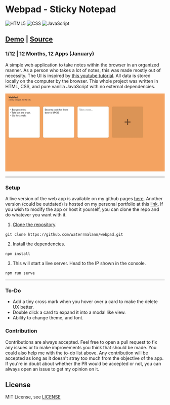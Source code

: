 # Webpad - Sticky Notepad

<img alt="HTML5" src="https://img.shields.io/badge/html5%20-%23E34F26.svg?&style=for-the-badge&logo=html5&logoColor=white"/> <img alt="CSS" src="https://img.shields.io/badge/css3%20-%231572B6.svg?&style=for-the-badge&logo=css3&logoColor=white"/> <img alt="JavaScript" src="https://img.shields.io/badge/javascript%20-%23323330.svg?&style=for-the-badge&logo=javascript&logoColor=%23F7DF1E"/>

## [Demo](https://waterrmalann.github.io/webpad/)   |   [Source](https://github.com/waterrmalann/webpad/blob/main/js/main.js)

### 1/12 | 12 Months, 12 Apps (January)

A simple web application to take notes within the browser in an organized manner. As a person who takes a lot of notes, this was made mostly out of necessity. The UI is inspired by [this youtube tutorial](https://www.youtube.com/watch?v=Efo7nIUF2JY). All data is stored locally on the computer by the browser. This whole project was written in HTML, CSS, and pure vanilla JavaScript with no external dependencies.

![Screenshot](screenshot.JPG)

---

### Setup

A live version of the web app is available on my github pages [here](https://waterrmalann.github.io/kards/). Another version (could be outdated) is hosted on my personal portfolio at this [link](http://alanvarghese.me/projects/kards/app.html). If you wish to modify the app or host it yourself, you can clone the repo and do whatever you want with it.

1. [Clone the repository](https://docs.github.com/en/github/creating-cloning-and-archiving-repositories/cloning-a-repository-from-github/cloning-a-repository).
```
git clone https://github.com/waterrmalann/webpad.git
```
2. Install the dependencies.
```
npm install
```
3. This will start a live server. Head to the IP shown in the console.
```
npm run serve
```

---

### To-Do

- Add a tiny cross mark when you hover over a card to make the delete UX better.
- Double click a card to expand it into a modal like view.
- Ability to change theme, and font.

### Contribution

Contributions are always accepted. Feel free to open a pull request to fix any issues or to make improvements you think that should be made. You could also help me with the to-do list above. Any contribution will be accepted as long as it doesn't stray too much from the objective of the app. If you're in doubt about whether the PR would be accepted or not, you can always open an issue to get my opinion on it.

License
----

MIT License, see [LICENSE](LICENSE)